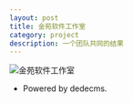 ```yaml
---
layout: post
title: 金苑软件工作室
category: project
description: 一个团队共同的结果
---
```

![金苑软件工作室](http://ww2.sinaimg.cn/mw690/9325ea4dgw1eyld1pb58xj20bm0j3dkt.jpg)

* Powered by dedecms.